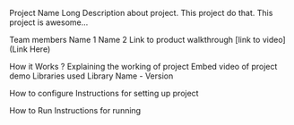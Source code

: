 Project Name
Long Description about project. This project do that. This project is awesome...

Team members
Name 1
Name 2
Link to product walkthrough
[link to video](Link Here)

How it Works ?
Explaining the working of project
Embed video of project demo
Libraries used
Library Name - Version

How to configure
Instructions for setting up project

How to Run
Instructions for running
